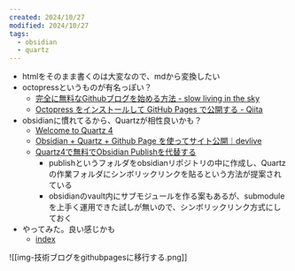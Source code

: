 ```yaml
---
created: 2024/10/27
modified: 2024/10/27
tags:
  - obsidian
  - quartz
---
```


- htmlをそのまま書くのは大変なので、mdから変換したい
- octopressというものが有名っぽい？
	- [完全に無料なGithubブログを始める方法 - slow living in the sky](https://atmarksharp.v01.jp/posts/github-static-site-generators.html)
	- [Octopress をインストールして GitHub Pages で公開する - Qiita](https://qiita.com/key-amb/items/33c4823c78e50f8f2a04)
- obsidianに慣れてるから、Quartzが相性良いかも？
	- [Welcome to Quartz 4](https://quartz.jzhao.xyz/)
	- [Obsidian + Quartz + Github Page を使ってサイト公開｜devlive](https://note.com/devlive/n/n3250edc2ee8f)
	- [Quartz4で無料でObsidian Publishを代替する](https://masaki39.github.io/Quartz4%E3%81%A7%E7%84%A1%E6%96%99%E3%81%A7Obsidian-Publish%E3%82%92%E4%BB%A3%E6%9B%BF%E3%81%99%E3%82%8B)
		- publishというフォルダをobsidianリポジトリの中に作成し、Quartzの作業フォルダにシンボリックリンクを貼るという方法が提案されている
		- obsidianのvault内にサブモジュールを作る案もあるが、submoduleを上手く運用できた試しが無いので、シンボリックリンク方式にしておく
- やってみた。良い感じかも
	- [index](https://shino-kei.github.io)

![[img-技術ブログをgithubpagesに移行する.png]]
